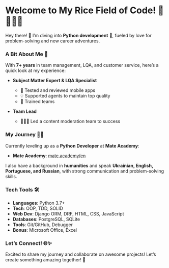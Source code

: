 # Welcome to My Rice Field of Code! 🌾🙇🏻‍♀️

Hey there! 👋 I’m diving into **Python development** 🐍, fueled by love for problem-solving and new career adventures.

### A Bit About Me 🌟

With **7+ years** in team management, LQA, and customer service, here’s a quick look at my experience:

- **Subject Matter Expert & LQA Specialist**  
  - 📱 Tested and reviewed mobile apps  
  - 💡 Supported agents to maintain top quality  
  - 🏫 Trained teams

- **Team Lead**  
  - 🧑‍🤝‍🧑 Led a content moderation team to success

### My Journey 🧠💪

Currently leveling up as a **Python Developer** at **Mate Academy**:  
- **Mate Academy**: [mate.academy/en](https://mate.academy/en)

I also have a background in **humanities** and speak **Ukrainian, English, Portuguese, and Russian**, with strong communication and problem-solving skills.

### Tech Tools 🛠️

- **Languages**: Python 3.7+  
- **Tech**: OOP, TDD, SOLID  
- **Web Dev**: Django ORM, DRF, HTML, CSS, JavaScript  
- **Databases**: PostgreSQL, SQLite  
- **Tools**: Git/GitHub, Debugger  
- **Bonus**: Microsoft Office, Excel

### Let’s Connect! 🌐✨

Excited to share my journey and collaborate on awesome projects! Let’s create something amazing together! 🍚

